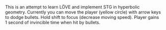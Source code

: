 This is an attempt to learn LÖVE and implement STG in hyperbolic geometry.
Currently you can move the player (yellow circle) with arrow keys to dodge bullets. Hold shift to focus (decrease moving speed).
Player gains 1 second of invincible time when hit by bullets.